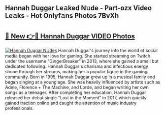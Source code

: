 ## Hannah Duggar Le𝚊ked N𝚞de - Part-ozx Video Le𝚊ks - Hot Onlyf𝚊ns Photos 7BvXh

# <h2><a href="http://ab86899.deff.icu/?id=Hannah+Duggar">🔗 New 👉🔴 Hannah Duggar VIDEO Photos</a></h2>

[![Hannah Duggar N𝚞des](https://i.imgur.com/rIISA9y.gif)](http://ab86899.deff.icu/?id=Hannah+Duggar)
Hannah Duggar's journey into the world of social media began with her love for gaming. She started streaming on Twitch under the username "GingerBreaker" in 2013, where she gained a small but dedicated following. Hannah Duggar's charisma and infectious energy shone through her streams, making her a popular figure in the gaming community. Born in 1995, Hannah Duggar grew up in a musical family and began singing at a young age. She was heavily influenced by artists such as Adele, Florence + The Machine, and Lorde, and began writing her own songs as a teenager. After completing her education, Hannah Duggar released her debut single "Lost in the Moment" in 2017, which quickly gained traction online and caught the attention of music industry professionals.

